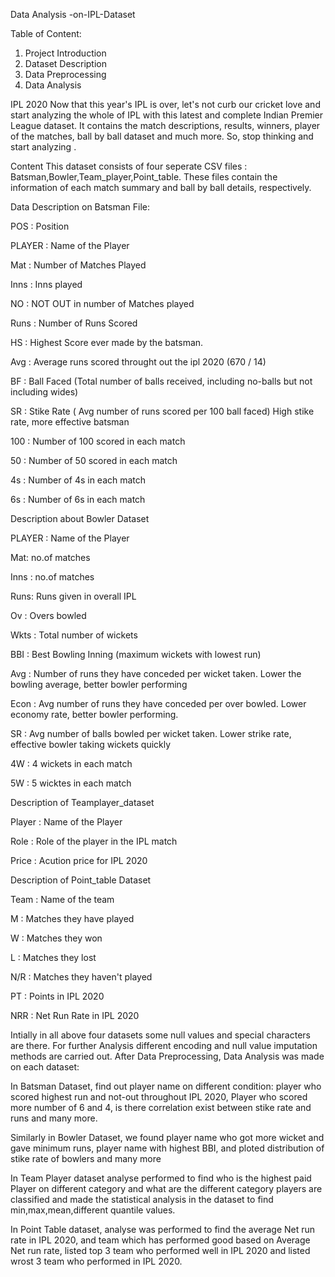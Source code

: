 Data Analysis -on-IPL-Dataset

Table of Content:
1. Project Introduction
2. Dataset Description
3. Data Preprocessing
4. Data Analysis

IPL 2020
Now that this year's IPL is over, let's not curb our cricket love and start analyzing the whole of IPL with this latest and complete Indian Premier League dataset. It contains the match descriptions, results, winners, player of the matches, ball by ball dataset and much more. So, stop thinking and start analyzing .

Content
This dataset consists of four seperate CSV files : Batsman,Bowler,Team_player,Point_table. These files contain the information of each match summary and ball by ball details, respectively.

Data Description on Batsman File:

POS : Position

PLAYER : Name of the Player
    
Mat : Number of Matches Played
    
Inns : Inns played
    
NO : NOT OUT in number of Matches played
    
Runs : Number of Runs Scored 
    
HS : Highest Score ever made by the batsman.
    
Avg : Average runs scored throught out the ipl 2020 (670 / 14)

BF : Ball Faced (Total number of balls received, including no-balls but not including wides)
    
SR : Stike Rate ( Avg number of runs scored per 100 ball faced) High stike rate, more effective batsman
    
100 : Number of 100 scored in each match
    
50 : Number of 50 scored in each match
    
4s : Number of 4s in each match
    
6s : Number of 6s in each match

Description about Bowler Dataset

PLAYER : Name of the Player

Mat: no.of matches
    
Inns : no.of matches

Runs: Runs given in overall IPL

Ov : Overs bowled

Wkts : Total number of wickets

BBI : Best Bowling Inning (maximum wickets with lowest run)
  
Avg : Number of runs they have conceded per wicket taken. Lower the bowling average, better bowler performing

Econ : Avg number of runs they have conceded per over bowled. Lower economy rate, better bowler performing.

SR : Avg number of balls bowled per wicket taken. Lower strike rate, effective bowler taking wickets quickly

4W : 4 wickets in each match

5W : 5 wicktes in each match

Description of Teamplayer_dataset

Player : Name of the Player

Role : Role of the player in the IPL match

Price : Acution price for IPL 2020

Description of Point_table Dataset

Team : Name of the team

M : Matches they have played

W : Matches they won

L : Matches they lost

N/R : Matches they haven't played

PT : Points in IPL 2020

NRR : Net Run Rate in IPL 2020

Intially in all above four datasets some null values and special characters are there. For further Analysis different encoding and null value imputation methods are carried out.
After Data Preprocessing, Data Analysis was made on each dataset:

In Batsman Dataset, find out player name on different condition: player who scored highest run and not-out throughout IPL 2020, Player who scored more number of 6 and 4, is there correlation exist between stike rate and runs and many more.

Similarly in Bowler Dataset, we found player name who got more wicket and gave minimum runs, player name with highest BBI, and ploted distribution of stike rate of bowlers and many more

In Team Player dataset analyse performed to find who is the highest paid Player on different category and what are the different category players are classified and made the statistical analysis in the dataset to find min,max,mean,different quantile values.

In Point Table dataset, analyse was performed to find the average Net run rate in IPL 2020, and team which has performed good based on Average Net run rate, listed top 3 team who performed well in IPL 2020 and listed wrost 3 team who performed in IPL 2020.
